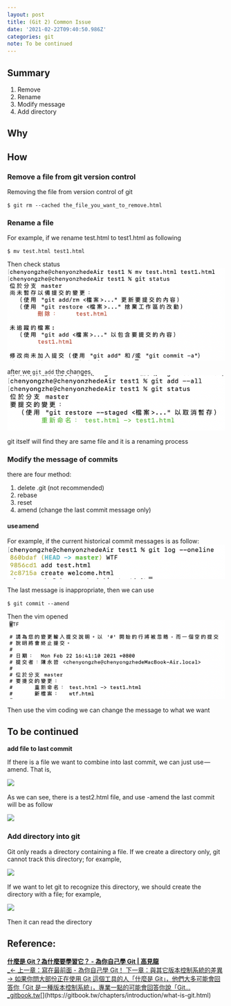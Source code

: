 ```yaml
---
layout: post
title: (Git 2) Common Issue
date: '2021-02-22T09:40:50.986Z'
categories: git
note: To be continued
---
```


## Summary
1. Remove
2. Rename
3. Modify message
4. Add directory

## Why

## How

### Remove a file from git version control

Removing the file from version control of git
```
$ git rm --cached the_file_you_want_to_remove.html
```
### Rename a file

For example, if we rename test.html to test1.html as following
```
$ mv test.html test1.html
```
Then check status
<img src="/assets/img/1__lOaf90IWCk6c1__cxC2mK__A.png">

after we `git add` the changes,
<img src="/assets/img/1__2QLeNwnKpbyBYz0n3PG__Qw.png">

git itself will find they are same file and it is a renaming process

### Modify the message of commits

there are four method:
1.  delete .git (not recommended)
2.  rebase
3.  reset
4.  amend (change the last commit message only)

#### use amend

For example, if the current historical commit messages is as follow:
<img src="/assets/img/1__inL5vmok0Njg94hDTirDHw.png">

The last message is inappropriate, then we can use
```
$ git commit --amend
```
Then the vim opened
<img src="/assets/img//1__GAgdrx__4FWfs3eOKozKdvA.png">

Then use the vim coding we can change the message to what we want

## To be continued

**add file to last commit**

If there is a file we want to combine into last commit, we can just use — amend. That is,

![](/Users/chenyongzhe/coding/practice_not_for_github/javascript_practice/medium-to-markdown/medium-export/posts/md_1623056197395/img/1__25__eiVQ__E0az2mjGdDn__KQ.png)

As we can see, there is a test2.html file, and use -amend the last commit will be as follow

![](/Users/chenyongzhe/coding/practice_not_for_github/javascript_practice/medium-to-markdown/medium-export/posts/md_1623056197395/img/1__Zx7C8QUch63Sd9AVm__kd0w.png)

### Add directory into git

Git only reads a directory containing a file. If we create a directory only, git cannot track this directory; for example,

![](/Users/chenyongzhe/coding/practice_not_for_github/javascript_practice/medium-to-markdown/medium-export/posts/md_1623056197395/img/1__udjg5uNTgnt8ACTr5cq8BQ.png)

If we want to let git to recognize this directory, we should create the directory with a file; for example,

![](/Users/chenyongzhe/coding/practice_not_for_github/javascript_practice/medium-to-markdown/medium-export/posts/md_1623056197395/img/1__HxtSQ2nudmYpVPRiQCFCHA.png)

Then it can read the directory

## Reference:

[**什麼是 Git？為什麼要學習它？ - 為你自己學 Git | 高見龍**  
_← 上一章：寫在最前面 - 為你自己學 Git！ 下一章：與其它版本控制系統的差異 → 如果你問大部份正在使用 Git 這個工具的人「什麼是 Git」，他們大多可能會回答你「Git 是一種版本控制系統」，專業一點的可能會回答你說「Git…_gitbook.tw](https://gitbook.tw/chapters/introduction/what-is-git.html "https://gitbook.tw/chapters/introduction/what-is-git.html")[](https://gitbook.tw/chapters/introduction/what-is-git.html)